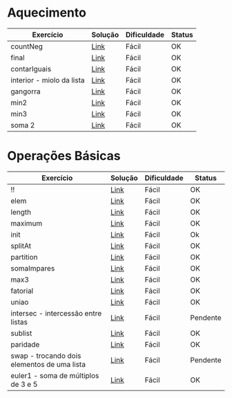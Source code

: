 # Aquecimento

| Exercício | Solução | Dificuldade | Status |
| ------ | ------ | ----- | ---- |
| countNeg | [Link](Aquecimento/countNeg.hs "Solução") | Fácil | OK
| final|  [Link](Aquecimento/final.hs "Solução") | Fácil | OK
| contarIguais | [Link](Aquecimento/contarIguais.hs "Solução") |Fácil | OK
| interior - miolo da lista | [Link](Aquecimento/interior.hs "Solução") | Fácil | OK 
| gangorra | [Link](Aquecimento/gangorra.hs "Solução") | Fácil| OK
| min2 |   [Link](Aquecimento/min2.hs "Solução")| Fácil| OK 
| min3 |  [Link](Aquecimento/min3.hs "Solução")| Fácil| OK 
| soma 2 | [Link](Aquecimento/soma2.hs "Solução") | Fácil | OK

# Operações Básicas

| Exercício | Solução | Dificuldade | Status |
| ------ | ------ | ----- | ---- |
| !! | [Link](OperaçõesBásicas/indice.hs "Solução") | Fácil | OK
| elem|  [Link](OperaçõesBásicas/elem.hs "Solução") | Fácil | OK
| length | [Link](OperaçõesBásicas/length.hs "Solução") |Fácil | OK 
| maximum | [Link](OperaçõesBásicas/maximum.hs "Solução") | Fácil | OK
| init | [Link](OperaçõesBásicas/init.hs "Solução") | Fácil | Ok
| splitAt |   [Link](OperaçõesBásicas/splitAt.hs "Solução")| Fácil | OK
| partition |  [Link](OperaçõesBásicas/partition.hs "Solução")| Fácil| OK 
| somaImpares | [Link](OperaçõesBásicas/somaImpares.hs "Solução") | Fácil | OK
| max3 | [Link](OperaçõesBásicas/max3.hs "Solução") | Fácil | OK
| fatorial|  [Link](OperaçõesBásicas/fatorial.hs "Solução") | Fácil | OK
| uniao | [Link](OperaçõesBásicas/uniao.hs "Solução") |Fácil | OK
| intersec - intercessão entre listas | [Link](OperaçõesBásicas/intersec.hs "Solução") | Fácil | Pendente 
| sublist | [Link](OperaçõesBásicas/sublist.hs "Solução") | Fácil | OK
| paridade |   [Link](OperaçõesBásicas/paridade.hs "Solução")| Fácil| OK
| swap - trocando dois elementos de uma lista|  [Link](OperaçõesBásicas/swap.hs "Solução")| Fácil | Pendente
| euler1 - soma de múltiplos de 3 e 5 | [Link](OperaçõesBásicas/euler1.hs "Solução") | Fácil | OK